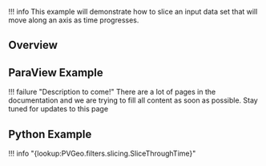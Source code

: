!!! info
    This example will demonstrate how to slice an input data set that will move along an axis as time progresses.

## Overview


## ParaView Example

!!! failure "Description to come!"
    There are a lot of pages in the documentation and we are trying to fill all content as soon as possible. Stay tuned for updates to this page


<!--- TODO --->

## Python Example

!!! info "{lookup:PVGeo.filters.slicing.SliceThroughTime}"

<!---

```py
import numpy as np
import vtk
from vtk.numpy_interface import dataset_adapter as dsa
from PVGeo import _helpers
from PVGeo.filters import SliceThroughTime


```

TODO --->
